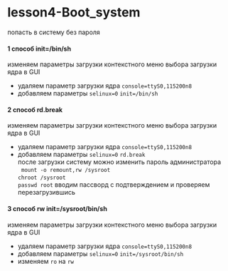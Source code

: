  # lesson4-Boot_system
попасть в систему без пароля
#### 1 способ  init=/bin/sh
изменяем параметры загрузки контекстного меню выбора загрузки ядра в GUI  
   - удаляем параметр загрузки ядра `console=ttyS0,115200n8`
   - добавляем параметры `selinux=0` `init=/bin/sh`  
   #### 2 способ  rd.break  
   изменяем параметры загрузки контекстного меню выбора загрузки ядра в GUI  
   - удаляем параметр загрузки ядра `console=ttyS0,115200n8`
   - добавляем параметры `selinux=0` `rd.break`  
 после загрузки систему можно изменить пароль администратора  
   ` mount -o remount,rw /sysroot`  
   `chroot /sysroot`  
   `passwd root` вводим пассворд с подтверждением и проверяем перезагрузившись  
   #### 3 способ  rw init=/sysroot/bin/sh
   изменяем параметры загрузки контекстного меню выбора загрузки ядра в GUI  
   - удаляем параметр загрузки ядра `console=ttyS0,115200n8`
   - добавляем параметры `selinux=0` `init=/sysroot/bin/sh`  
   - изменяем `ro` на `rw` 
   #### 
